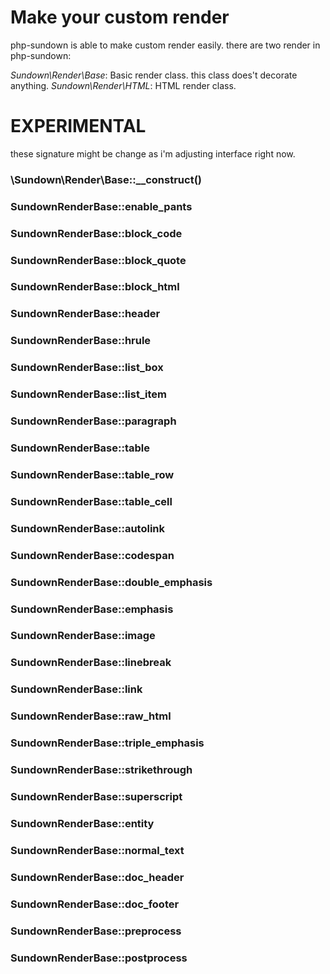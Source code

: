 # Make your custom render

php-sundown is able to make custom render easily.
there are two render in php-sundown:

*Sundown\Render\Base*: Basic render class. this class does't decorate anything. 
*Sundown\Render\HTML*: HTML render class.

# EXPERIMENTAL

these signature might be change as i'm adjusting interface right now.

### \Sundown\Render\Base::__construct()

### SundownRenderBase::enable_pants

### SundownRenderBase::block_code

### SundownRenderBase::block_quote

### SundownRenderBase::block_html

### SundownRenderBase::header

### SundownRenderBase::hrule

### SundownRenderBase::list_box

### SundownRenderBase::list_item

### SundownRenderBase::paragraph

### SundownRenderBase::table

### SundownRenderBase::table_row

### SundownRenderBase::table_cell

### SundownRenderBase::autolink

### SundownRenderBase::codespan

### SundownRenderBase::double_emphasis

### SundownRenderBase::emphasis

### SundownRenderBase::image

### SundownRenderBase::linebreak

### SundownRenderBase::link

### SundownRenderBase::raw_html

### SundownRenderBase::triple_emphasis

### SundownRenderBase::strikethrough

### SundownRenderBase::superscript

### SundownRenderBase::entity

### SundownRenderBase::normal_text

### SundownRenderBase::doc_header

### SundownRenderBase::doc_footer

### SundownRenderBase::preprocess

### SundownRenderBase::postprocess